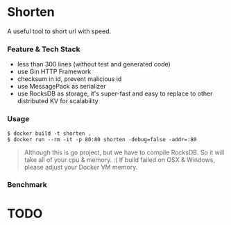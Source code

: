 # Shorten

A useful tool to short url with speed. 

### Feature & Tech Stack

- less than 300 lines (without test and generated code)
- use Gin HTTP Framework
- checksum in id, prevent malicious id
- use MessagePack as serializer
- use RocksDB as storage, it's super-fast and easy to replace to other distributed KV for scalability

### Usage
```shell
$ docker build -t shorten .
$ docker run --rm -it -p 80:80 shorten -debug=false -addr=:80 
```

> Although this is go project, but we have to compile RocksDB. So it will take all of your cpu & memory. :(
> If build failed on OSX & Windows, please adjust your Docker VM memory. 

### Benchmark

# TODO